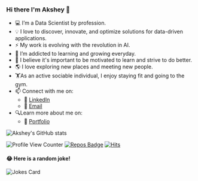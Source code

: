 ### Hi there I'm Akshey 👋


- 💻 I’m a Data Scientist by profession.
- 💡 I love to discover, innovate, and optimize solutions for data-driven applications.
- ⚡ My work is evolving with the revolution in AI.
- 🌱 I’m addicted to learning and growing everyday.
- 🤔 I believe it's important to be motivated to learn and strive to do better.
- 🌎 I love exploring new places and meeting new people.
- 🏋️‍As an active sociable individual, I enjoy staying fit and going to the gym.
- 📫 Connect with me on:
     - 🏢 [LinkedIn](https://www.linkedin.com/in/aksheysinghal/)
     - 📧 [Email](mailto:aksheysinghal12@gmail.com) 
- 🔍Learn more about me on:
     - 📃 [Portfolio](https://aksheysinghal.github.io/)

![Akshey's GitHub stats](https://github-readme-stats.vercel.app/api?username=dintellect&show_icons=true&theme=tokyonight&hide=contribs,prs)

![Profile View Counter](https://komarev.com/ghpvc/?username=dintellect) [![Repos Badge](https://badges.pufler.dev/repos/dintellect)](https://badges.pufler.dev) [![Hits](https://hits.seeyoufarm.com/api/count/incr/badge.svg?url=https%3A%2F%2Fgithub.com%2Fdintellect%2Fhit-counter&count_bg=%2379C83D&title_bg=%23555555&icon=&icon_color=%23E7E7E7&title=hits&edge_flat=false)](https://hits.seeyoufarm.com)



#### 😂 Here is a random joke!
![Jokes Card](https://readme-jokes.vercel.app/api)
